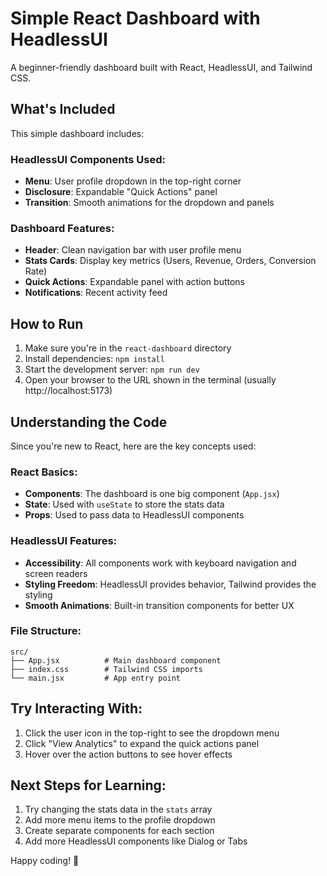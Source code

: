 # Simple React Dashboard with HeadlessUI

A beginner-friendly dashboard built with React, HeadlessUI, and Tailwind CSS.

## What's Included

This simple dashboard includes:

### HeadlessUI Components Used:
- **Menu**: User profile dropdown in the top-right corner
- **Disclosure**: Expandable "Quick Actions" panel 
- **Transition**: Smooth animations for the dropdown and panels

### Dashboard Features:
- **Header**: Clean navigation bar with user profile menu
- **Stats Cards**: Display key metrics (Users, Revenue, Orders, Conversion Rate)
- **Quick Actions**: Expandable panel with action buttons
- **Notifications**: Recent activity feed

## How to Run

1. Make sure you're in the `react-dashboard` directory
2. Install dependencies: `npm install`
3. Start the development server: `npm run dev`
4. Open your browser to the URL shown in the terminal (usually http://localhost:5173)

## Understanding the Code

Since you're new to React, here are the key concepts used:

### React Basics:
- **Components**: The dashboard is one big component (`App.jsx`)
- **State**: Used with `useState` to store the stats data
- **Props**: Used to pass data to HeadlessUI components

### HeadlessUI Features:
- **Accessibility**: All components work with keyboard navigation and screen readers
- **Styling Freedom**: HeadlessUI provides behavior, Tailwind provides the styling
- **Smooth Animations**: Built-in transition components for better UX

### File Structure:
```
src/
├── App.jsx          # Main dashboard component
├── index.css        # Tailwind CSS imports
└── main.jsx         # App entry point
```

## Try Interacting With:
1. Click the user icon in the top-right to see the dropdown menu
2. Click "View Analytics" to expand the quick actions panel
3. Hover over the action buttons to see hover effects

## Next Steps for Learning:
1. Try changing the stats data in the `stats` array
2. Add more menu items to the profile dropdown
3. Create separate components for each section
4. Add more HeadlessUI components like Dialog or Tabs

Happy coding! 🚀
